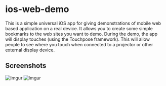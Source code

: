 ios-web-demo
============

This is a simple universal iOS app for giving demonstrations of mobile web based application on a real device. It allows you to create some simple bookmarks to the web sites you want to demo. During the demo, the app will display touches (using the Touchpose framework). This will allow people to see where you touch when connected to a projector or other external display device.

Screenshots
-----------
![Imgur](http://i.imgur.com/9oMwFOK.png)
![Imgur](http://i.imgur.com/Cib8lOc.png)
